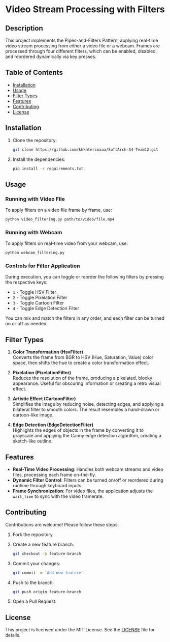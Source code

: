 # Video Stream Processing with Filters
## Description
This project implements the Pipes-and-Filters Pattern, applying real-time video stream processing from either a video file or a webcam. Frames are processed through four different filters, which can be enabled, disabled, and reordered dynamically via key presses.

## Table of Contents
- [Installation](#installation)
- [Usage](#usage)
- [Filter Types](#filter-types)
- [Features](#features)
- [Contributing](#contributing)
- [License](#license)

## Installation

1. Clone the repository:

   ```bash
   git clone https://github.com/kkkaterinaaa/SoftArch-A4-Team12.git
   ```

2. Install the dependencies:

   ```bash
   pip install -r requirements.txt
   ```

## Usage

### Running with Video File
To apply filters on a video file frame by frame, use:

```bash
python video_filtering.py path/to/video/file.mp4
```

### Running with Webcam
To apply filters on real-time video from your webcam, use:

```bash
python webcam_filtering.py
```

### Controls for Filter Application
During execution, you can toggle or reorder the following filters by pressing the respective keys:

- `1` - Toggle HSV Filter
- `2` - Toggle Pixelation Filter
- `3` - Toggle Cartoon Filter
- `4` - Toggle Edge Detection Filter

You can mix and match the filters in any order, and each filter can be turned on or off as needed.

## Filter Types

1. **Color Transformation (HsvFilter)**  
   Converts the frame from BGR to HSV (Hue, Saturation, Value) color space, then shifts the hue to create a color transformation effect.

2. **Pixelation (PixelationFilter)**  
   Reduces the resolution of the frame, producing a pixelated, blocky appearance. Useful for obscuring information or creating a retro visual effect.

3. **Artistic Effect (CartoonFilter)**  
   Simplifies the image by reducing noise, detecting edges, and applying a bilateral filter to smooth colors. The result resembles a hand-drawn or cartoon-like image.

4. **Edge Detection (EdgeDetectionFilter)**  
   Highlights the edges of objects in the frame by converting it to grayscale and applying the Canny edge detection algorithm, creating a sketch-like outline.

## Features

- **Real-Time Video Processing**: Handles both webcam streams and video files, processing each frame on-the-fly.
- **Dynamic Filter Control**: Filters can be turned on/off or reordered during runtime through keyboard inputs.
- **Frame Synchronization**: For video files, the application adjusts the `wait_time` to sync with the video framerate.

## Contributing

Contributions are welcome! Please follow these steps:

1. Fork the repository.
2. Create a new feature branch:

   ```bash
   git checkout -b feature-branch
   ```

3. Commit your changes:

   ```bash
   git commit -m 'Add new feature'
   ```

4. Push to the branch:

   ```bash
   git push origin feature-branch
   ```

5. Open a Pull Request.

## License

This project is licensed under the MIT License. See the [LICENSE](LICENSE) file for details.
